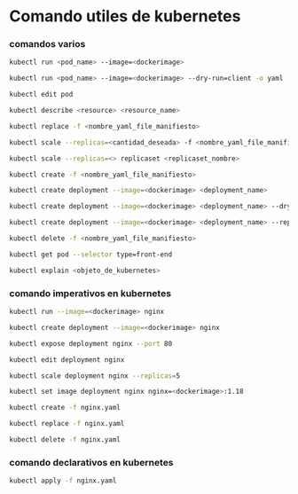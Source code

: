 # Comando utiles de kubernetes

### comandos varios
```bash 
kubectl run <pod_name> --image=<dockerimage>
```
```bash 
kubectl run <pod_name> --image=<dockerimage> --dry-run=client -o yaml
```
```bash 
kubectl edit pod 
```
```bash 
kubectl describe <resource> <resource_name>
```

```bash
kubectl replace -f <nombre_yaml_file_manifiesto>
```
```bash
kubectl scale --replicas=<cantidad_deseada> -f <nombre_yaml_file_manifiesto>
```
```bash
kubectl scale --replicas=<> replicaset <replicaset_nombre>
```

```bash
kubectl create -f <nombre_yaml_file_manifiesto>
```
```bash
kubectl create deployment --image=<dockerimage> <deployment_name>
```
```bash
kubectl create deployment --image=<dockerimage> <deployment_name> --dry-run=client -o yaml
```
```bash
kubectl create deployment --image=<dockerimage> <deployment_name> --replicas=4 --dry-run=client -o yaml
```
```bash
kubectl delete -f <nombre_yaml_file_manifiesto>
```

```bash
kubectl get pod --selector type=front-end
```
```bash
kubectl explain <objeto_de_kubernetes>
```

### comando imperativos en kubernetes
```bash
kubectl run --image=<dockerimage> nginx
```
```bash
kubectl create deployment --image=<dockerimage> nginx
```
```bash
kubectl expose deployment nginx --port 80
```
```bash
kubectl edit deployment nginx
```
```bash
kubectl scale deployment nginx --replicas=5
```
```bash
kubectl set image deployment nginx nginx=<dockerimage>:1.18
```
```bash
kubectl create -f nginx.yaml
```
```bash
kubectl replace -f nginx.yaml
```
```bash
kubectl delete -f nginx.yaml
```

### comando declarativos en kubernetes
```bash
kubectl apply -f nginx.yaml
```